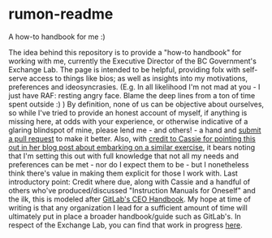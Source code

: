 # rumon-readme
A how-to handbook for me :)

The idea behind this repository is to provide a "how-to handbook" for working with me, currently the Executive Director of the BC Government's Exchange Lab. The page is intended to be helpful, providing folx with self-serve access to things like bios; as well as insights into my motivations, preferences and ideosyncrasies. (E.g. In all likelihood I'm not mad at you - I just have RAF: resting angry face. Blame the deep lines from a ton of time spent outside :) ) By definition, none of us can be objective about ourselves, so while I've tried to provide an honest account of myself, if anything is missing here, at odds with your experience, or otherwise indicative of a glaring blindspot of mine, please lend me - and others! - a hand and <a href="https://docs.github.com/en/github/collaborating-with-issues-and-pull-requests/about-pull-requests">submit a pull request</a> to make it better. Also, with <a href="https://cassierobinson.medium.com/a-user-manual-for-me-d3a851fbc694">credit to Cassie for pointing this out in her blog post about embarking on a similar exercise</a>, it bears noting that I'm setting this out with full knowledge that not all my needs and preferences can be met - nor do I expect them to be - but I nonetheless think there's value in making them explicit for those I work with. Last introductory point: Credit where due, along with Cassie and a handful of others who've produced/discussed "Instruction Manuals for Oneself" and the ilk, this is modeled after <a href="https://about.gitlab.com/handbook/ceo/">GitLab's CEO Handbook</a>. My hope at time of writing is that any organization I lead for a sufficient amount of time will ultimately put in place a broader handbook/guide such as GitLab's. In respect of the Exchange Lab, you can find that work in progress <a href="https://bcgov.github.io/ExchangeLabOps/">here</a>.
